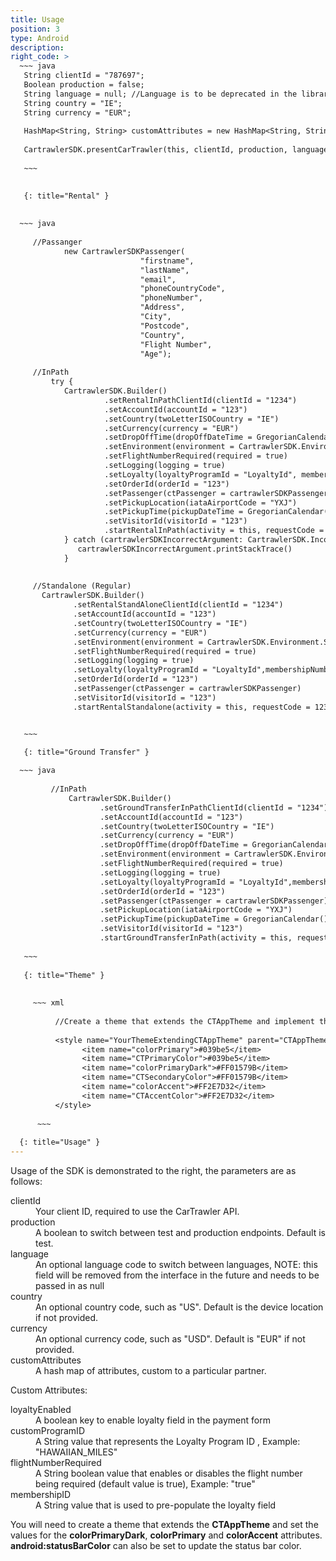 ```yaml
---
title: Usage
position: 3
type: Android
description:
right_code: >
  ~~~ java
   String clientId = "787697";
   Boolean production = false;
   String language = null; //Language is to be deprecated in the library interface
   String country = "IE";
   String currency = "EUR";
   
   HashMap<String, String> customAttributes = new HashMap<String, String>();
   
   CartrawlerSDK.presentCarTrawler(this, clientId, production, language, country, currency, customAttributes));
                   
   ~~~

   
   {: title="Rental" }
          
          
  ~~~ java      
  
     //Passanger
            new CartrawlerSDKPassenger(
                             "firstname",
                             "lastName",
                             "email",
                             "phoneCountryCode",
                             "phoneNumber",
                             "Address",
                             "City",
                             "Postcode",
                             "Country",
                             "Flight Number",
                             "Age");
  
     //InPath
         try {
            CartrawlerSDK.Builder()
                     .setRentalInPathClientId(clientId = "1234")
                     .setAccountId(accountId = "123")
                     .setCountry(twoLetterISOCountry = "IE")
                     .setCurrency(currency = "EUR")
                     .setDropOffTime(dropOffDateTime = GregorianCalendar())
                     .setEnvironment(environment = CartrawlerSDK.Environment.STAGING)
                     .setFlightNumberRequired(required = true)
                     .setLogging(logging = true)
                     .setLoyalty(loyaltyProgramId = "LoyaltyId", membershipNumber = "123")
                     .setOrderId(orderId = "123")
                     .setPassenger(ctPassenger = cartrawlerSDKPassenger)
                     .setPickupLocation(iataAirportCode = "YXJ")
                     .setPickupTime(pickupDateTime = GregorianCalendar())
                     .setVisitorId(visitorId = "123")
                     .startRentalInPath(activity = this, requestCode = 123)
            } catch (cartrawlerSDKIncorrectArgument: CartrawlerSDK.IncorrectArgument) {
               cartrawlerSDKIncorrectArgument.printStackTrace()
            }
        
            
     //Standalone (Regular)
       CartrawlerSDK.Builder()
              .setRentalStandAloneClientId(clientId = "1234")
              .setAccountId(accountId = "123")
              .setCountry(twoLetterISOCountry = "IE")
              .setCurrency(currency = "EUR")
              .setEnvironment(environment = CartrawlerSDK.Environment.STAGING)
              .setFlightNumberRequired(required = true)
              .setLogging(logging = true)
              .setLoyalty(loyaltyProgramId = "LoyaltyId",membershipNumber =  "123")
              .setOrderId(orderId = "123")
              .setPassenger(ctPassenger = cartrawlerSDKPassenger)
              .setVisitorId(visitorId = "123")
              .startRentalStandalone(activity = this, requestCode = 123)


   ~~~     

   {: title="Ground Transfer" }
                    
  ~~~ java
              
         //InPath
             CartrawlerSDK.Builder()
                    .setGroundTransferInPathClientId(clientId = "1234")
                    .setAccountId(accountId = "123")
                    .setCountry(twoLetterISOCountry = "IE")
                    .setCurrency(currency = "EUR")
                    .setDropOffTime(dropOffDateTime = GregorianCalendar())
                    .setEnvironment(environment = CartrawlerSDK.Environment.STAGING)
                    .setFlightNumberRequired(required = true)
                    .setLogging(logging = true)
                    .setLoyalty(loyaltyProgramId = "LoyaltyId",membershipNumber =  "123")
                    .setOrderId(orderId = "123")
                    .setPassenger(ctPassenger = cartrawlerSDKPassenger)
                    .setPickupLocation(iataAirportCode = "YXJ")
                    .setPickupTime(pickupDateTime = GregorianCalendar())
                    .setVisitorId(visitorId = "123")
                    .startGroundTransferInPath(activity = this, requestCode = 123)
    
   ~~~     
   
   {: title="Theme" }
        
        
     ~~~ xml
        
          //Create a theme that extends the CTAppTheme and implement the colorPrimaryDark, colorPrimary and colorAccent attributes.  See example below:
        
          <style name="YourThemeExtendingCTAppTheme" parent="CTAppTheme">
                <item name="colorPrimary">#039be5</item>
                <item name="CTPrimaryColor">#039be5</item>
                <item name="colorPrimaryDark">#FF01579B</item>
                <item name="CTSecondaryColor">#FF01579B</item>
                <item name="colorAccent">#FF2E7D32</item>
                <item name="CTAccentColor">#FF2E7D32</item>
          </style>
        
      ~~~
   
  {: title="Usage" }
---
```



Usage of the SDK is&nbsp;demonstrated to the right, the parameters are as follows:

<dl>
    <dt>clientId</dt><dd>Your client ID, required to use the CarTrawler API.</dd>
    <dt>production</dt><dd>A boolean to switch between test and production endpoints. Default is test.</dd>
    <dt>language</dt><dd>An optional language code to switch between languages, NOTE: this field will be removed from the interface in the future and needs to be passed in as null</dd>
    <dt>country</dt><dd>An optional country code, such as "US". Default is the device location if not provided.</dd>
    <dt>currency</dt><dd>An optional currency code, such as "USD". Default is "EUR" if not provided.</dd>
    <dt>customAttributes</dt><dd>A hash map of attributes, custom to a particular partner.</dd>
    </dl>

Custom Attributes:

<dl>
  <dt>loyaltyEnabled</dt><dd>A boolean key to enable loyalty field in the payment form</dd>
  <dt>customProgramID</dt><dd>A String value that represents the Loyalty Program ID , Example: "HAWAIIAN_MILES"</dd>
  <dt>flightNumberRequired</dt><dd>A String boolean value that enables or disables the flight number being required (default value is true), Example: "true"</dd>
  <dt>membershipID</dt><dd>A String value that is used to pre-populate the loyalty field</dd>
</dl>

You will need to create a theme that extends the **CTAppTheme** and set the values for the **colorPrimaryDark**, **colorPrimary** and **colorAccent** attributes.  **android:statusBarColor** can also be set to update the status bar color.
